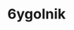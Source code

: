 # 6ygolnik
<html xmlns="http://www.w3.org/1999/xhtml">
 <head>    
 <title>Асунсьон.</title>
<meta http-equiv="Content-Type" content="text/html; charset=utf-8"/>  
    <!--         Подключаем API карт 2.x
         Параметры:
        - load=package.full - полная сборка;
        - lang=ru-RU - язык русский.   
        -->
      <script src="http://api-maps.yandex.ru/2.0/?load=package.full&lang=ru-RU"
             type="text/javascript"></script>
     <script type="text/javascript"> 
        ymaps.ready(init);  
        function init() { 
            var myMap = new ymaps.Map('map', { 
                center: [-25.298, -57.622497], 
                zoom: 10           
 }),            
                 
 myPolygon = new ymaps.Polygon([[
           // Координаты вершин внешней границы шестиугольника.
			[-25.22321,-57.63346],
			[-25.21884,-57.53183],
			[-25.28409,-57.48300],
			[-25.35742,-57.53149],
			[-25.36055,-57.633465],
			[-25.29002,-57.68084]
                ]]);
  
            myMap.geoObjects.add(myPolygon)
                 .add(myPolygon); 
        }     </script> 
</head>  
<body> 
<h2>Добавление прямоугольника на карту</h2>  
<div id="map" style="width:600px;height:400px"></div>
</body>  
</html>
